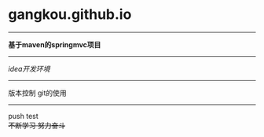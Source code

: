 # gangkou.github.io
***
**基于maven的springmvc项目**   
***
*idea开发环境*
***
版本控制 git的使用
***
push test  
~~不断学习  努力奋斗~~

